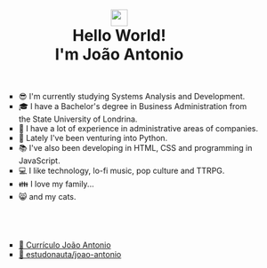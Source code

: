 <h1 align="center"><img src="https://raw.githubusercontent.com/kaueMarques/kaueMarques/master/hi.gif" height="30px"><br>Hello World!<br>I'm João Antonio </h1>
<br>
<ul>
 <ul>
  <ul>
    <li>😎 I'm currently studying Systems Analysis and Development.</li>
    <li>🎓 I have a Bachelor's degree in Business Administration from the State University of Londrina.</li>
    <li>🏢 I have a lot of experience in administrative areas of companies.</li>
    <li>🐍 Lately I've been venturing into Python.</li>
    <li>📚 I've also been developing in HTML, CSS and programming in JavaScript.</li>
    <li>💻 I like technology, lo-fi music, pop culture and TTRPG.</li>
    <li>👪 I love my family...</li>
    <li>😸 and my cats.</li>
    </ul>
  </ul>
</ul>
<h1></h1>
<br>
<ul>
 <ul>
  <ul>
      <li><a href="https://github.com/joao-antonioxc/joao-antonioxc/blob/main/Curr%C3%ADculo%20Jo%C3%A3o%20Antonio%20Cardoso.pdf" target="_blank">📄 Currículo João Antonio</a></li>
      <li><a href="https://www.estudonauta.com/aluno/joao-antonio-cardoso" target="_blank">🚀 estudonauta/joao-antonio</a></li>
    </ul>
  </ul>
</ul>
